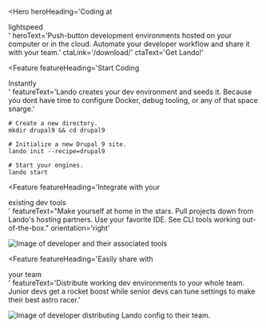 ---
---

<Hero 
  heroHeading='Coding at <div class="emphasis">lightspeed</div>'
  heroText='Push-button development environments hosted on your computer or in the cloud. Automate your developer workflow and share it with your team.'
  ctaLink='/download/'
  ctaText='Get Lando!'
>
  <Stats />
</Hero>

<Feature 
  featureHeading='Start Coding <div class="emphasis">Instantly</div>'
  featureText='Lando creates your dev environment and seeds it. Because you dont have time to configure Docker, debug tooling, or any of that space snarge.'
>
<template v-slot:afterFeatureContent>
  <Icons />
</template>
<CodeGroup>
  <CodeGroupItem title="LAUNCH">

  ```bash:no-line-numbers
  # Create a new directory.
  mkdir drupal9 && cd drupal9

  # Initialize a new Drupal 9 site.
  lando init --recipe=drupal9

  # Start your engines.
  lando start
  ```

  </CodeGroupItem>
</CodeGroup>
</Feature>

<Feature featureHeading='Integrate with your <div class="emphasis">existing dev tools</div>'
  featureText="Make yourself at home in the stars. Pull projects down from Lando's hosting partners. Use your favorite IDE.  See CLI tools working out-of-the-box."
  orientation='right'
>

![Image of developer and their associated tools](images/integrate-dev-tools.png)

</Feature>

<Feature 
  featureHeading='Easily share with <div class="emphasis">your team</div>'
  featureText='Distribute working dev environments to your whole team. Junior devs get a rocket boost while senior devs can tune settings to make their best astro racer.'
>

![Image of developer distributing Lando config to their team.](images/share-with-team.png)

</Feature>

